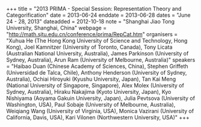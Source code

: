 +++
title = "2013 PRIMA - Special Session:  Representation Theory and Categorification"
date = 2013-06-24
enddate = 2013-06-28
dates = "June 24 - 28, 2013"
dateadded = 2012-10-18
note = "Shanghai Jiao Tong University, Shanghai, China"
webpage = "http://math.sjtu.edu.cn/conference/prima/RepCat.htm"
organisers = "Xuhua He (The Hong Kong University of Science and Technology, Hong Kong), Joel Kamnitzer (University of Toronto, Canada), Tony Licata (Australian National University, Australia), James Parkinson (University of Sydney, Australia), Arun Ram (University of Melbourne, Australia)"
speakers = "Haibao Duan (Chinese Academy of Sciences, China), Stephen Griffeth (Universidad de Talca, Chile), Anthony Henderson (University of Sydney, Australia), Ochiai Hiroyuki (Kyushu University, Japan), Tan Kai Meng (National University of Singapore, Singapore), Alex Molex (University of Sydney, Australia), Hiraku Nakajima (Kyoto University, Japan), Kyo Nishiyama (Aoyama Gakuin University, Japan), Julia Pevtsova (University of Washington, USA), Paul Sobaje (University of Melbourne, Australia), Weiqiang Wang (University of Virginia, USA), Monica Vazirani (University of California, Davis, USA), Kari Vilonen (Northwestern University, USA)"
+++
